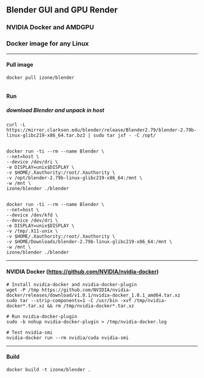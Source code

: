 ## Blender GUI and GPU Render
### NVIDIA Docker and AMDGPU
### Docker image for any Linux

-----
#### Pull image
```
docker pull izone/blender
```
```
```
#### Run
##### download Blender and unpack in host
```
curl -L https://mirror.clarkson.edu/blender/release/Blender2.79/blender-2.79b-linux-glibc219-x86_64.tar.bz2 | sudo tar jxf - -C /opt/
```
```
```
```
docker run -ti --rm --name Blender \
--net=host \
--device /dev/dri \
-e DISPLAY=unix$DISPLAY \
-v $HOME/.Xauthority:/root/.Xauthority \
-v /opt/blender-2.79b-linux-glibc219-x86_64:/mnt \
-w /mnt \
izone/blender ./blender
```
```
```
```
docker run -ti --rm --name Blender \
--net=host \
--device /dev/kfd \
--device /dev/dri \
-e DISPLAY=unix$DISPLAY \
-v /tmp/.X11-unix \
-v $HOME/.Xauthority:/root/.Xauthority \
-v $HOME/Downloads/blender-2.79b-linux-glibc219-x86_64:/mnt \
-w /mnt \
izone/blender ./blender
```

-----
#### NVIDIA Docker (https://github.com/NVIDIA/nvidia-docker)
```
# Install nvidia-docker and nvidia-docker-plugin
wget -P /tmp https://github.com/NVIDIA/nvidia-docker/releases/download/v1.0.1/nvidia-docker_1.0.1_amd64.tar.xz
sudo tar --strip-components=1 -C /usr/bin -xvf /tmp/nvidia-docker*.tar.xz && rm /tmp/nvidia-docker*.tar.xz

# Run nvidia-docker-plugin
sudo -b nohup nvidia-docker-plugin > /tmp/nvidia-docker.log

# Test nvidia-smi
nvidia-docker run --rm nvidia/cuda nvidia-smi
```

-----
#### Build
```
docker build -t izone/blender .
```

